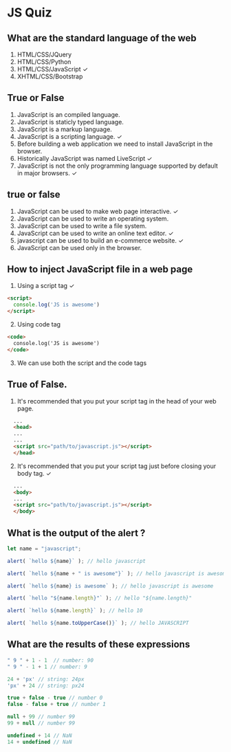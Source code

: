 # JS Quiz

## What are the standard language of the web

1. HTML/CSS/JQuery
2. HTML/CSS/Python
3. HTML/CSS/JavaScript ✓
3. XHTML/CSS/Bootstrap

## True or False

1. JavaScript is an compiled language.
2. JavaScript is staticly typed language.
3. JavaScript is a markup language.
4. JavaScript is a scripting language. ✓
5. Before building a web application we need to install JavaScript in the browser.
6. Historically JavaScript was named LiveScript ✓
7. JavaScript is not the only programming language supported by default in major browsers. ✓

## true or false

1. JavaScript can be used to make web page interactive. ✓
2. JavaScript can be used to write an operating system.
3. JavaScript can be used to write a file system.
4. JavaScript can be used to write an online text editor. ✓
5. javascript can be used to build an e-commerce website. ✓
6. JavaScript can be used only in the browser.

## How to inject JavaScript file in a web page

1. Using a script tag ✓
```html
<script>
  console.log('JS is awesome')
</script>
```

2. Using code tag
```html
<code>
  console.log('JS is awesome')
</code>
```

3. We can use both the script and the code tags

## True of False.

1. It's recommended that you put your script tag in the head of your web page.

```html
  ...
  <head>
  ...
  ...
  <script src="path/to/javascript.js"></script>
  </head>
```

2. It's recommended that you put your script tag just before closing your body tag. ✓

```html
  ...
  <body>
  ...
  <script src="path/to/javascript.js"></script>
  </body>
```

## What is the output of the alert ?

```javascript
let name = "javascript";

alert( `hello ${name}` ); // hello javascript

alert( `hello ${name + " is awesome"}` ); // hello javascript is awesome

alert( `hello ${name} is awesome` ); // hello javascript is awesome

alert( `hello "${name.length}"` ); // hello "${name.length}"

alert( `hello ${name.length}` ); // hello 10

alert( `hello ${name.toUpperCase()}` ); // hello JAVASCRIPT
```

## What are the results of these expressions

```javascript
" 9 " + 1 - 1  // number: 90
" 9 " - 1 + 1 // number: 9

24 + 'px' // string: 24px
'px' + 24 // string: px24

true + false - true // number 0
false - false + true // number 1

null + 99 // number 99
99 + null // number 99

undefined + 14 // NaN
14 + undefined // NaN
```
